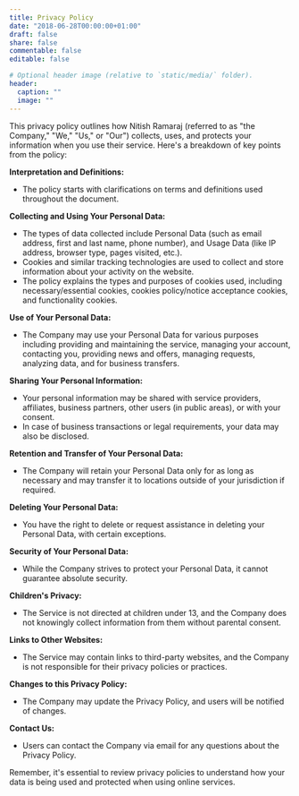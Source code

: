 ```yaml
---
title: Privacy Policy
date: "2018-06-28T00:00:00+01:00"
draft: false
share: false
commentable: false
editable: false

# Optional header image (relative to `static/media/` folder).
header:
  caption: ""
  image: ""
---
```


This privacy policy outlines how Nitish Ramaraj (referred to as "the Company," "We," "Us," or "Our") collects, uses, and protects your information when you use their service. Here's a breakdown of key points from the policy:

**Interpretation and Definitions:**

- The policy starts with clarifications on terms and definitions used throughout the document.

**Collecting and Using Your Personal Data:**

- The types of data collected include Personal Data (such as email address, first and last name, phone number), and Usage Data (like IP address, browser type, pages visited, etc.).
- Cookies and similar tracking technologies are used to collect and store information about your activity on the website.
- The policy explains the types and purposes of cookies used, including necessary/essential cookies, cookies policy/notice acceptance cookies, and functionality cookies.

**Use of Your Personal Data:**

- The Company may use your Personal Data for various purposes including providing and maintaining the service, managing your account, contacting you, providing news and offers, managing requests, analyzing data, and for business transfers.

**Sharing Your Personal Information:**

- Your personal information may be shared with service providers, affiliates, business partners, other users (in public areas), or with your consent.
- In case of business transactions or legal requirements, your data may also be disclosed.

**Retention and Transfer of Your Personal Data:**

- The Company will retain your Personal Data only for as long as necessary and may transfer it to locations outside of your jurisdiction if required.

**Deleting Your Personal Data:**

- You have the right to delete or request assistance in deleting your Personal Data, with certain exceptions.

**Security of Your Personal Data:**

- While the Company strives to protect your Personal Data, it cannot guarantee absolute security.

**Children's Privacy:**

- The Service is not directed at children under 13, and the Company does not knowingly collect information from them without parental consent.

**Links to Other Websites:**

- The Service may contain links to third-party websites, and the Company is not responsible for their privacy policies or practices.

**Changes to this Privacy Policy:**

- The Company may update the Privacy Policy, and users will be notified of changes.

**Contact Us:**

- Users can contact the Company via email for any questions about the Privacy Policy.

Remember, it's essential to review privacy policies to understand how your data is being used and protected when using online services.

